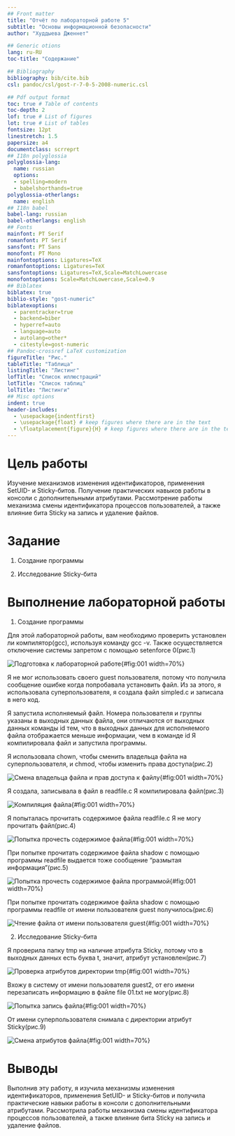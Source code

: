```yaml
---
## Front matter
title: "Отчёт по лабораторной работе 5"
subtitle: "Основы информационной безопасности"
author: "Худдыева Дженнет"

## Generic otions
lang: ru-RU
toc-title: "Содержание"

## Bibliography
bibliography: bib/cite.bib
csl: pandoc/csl/gost-r-7-0-5-2008-numeric.csl

## Pdf output format
toc: true # Table of contents
toc-depth: 2
lof: true # List of figures
lot: true # List of tables
fontsize: 12pt
linestretch: 1.5
papersize: a4
documentclass: scrreprt
## I18n polyglossia
polyglossia-lang:
  name: russian
  options:
  - spelling=modern
  - babelshorthands=true
polyglossia-otherlangs:
  name: english
## I18n babel
babel-lang: russian
babel-otherlangs: english
## Fonts
mainfont: PT Serif
romanfont: PT Serif
sansfont: PT Sans
monofont: PT Mono
mainfontoptions: Ligatures=TeX
romanfontoptions: Ligatures=TeX
sansfontoptions: Ligatures=TeX,Scale=MatchLowercase
monofontoptions: Scale=MatchLowercase,Scale=0.9
## Biblatex
biblatex: true
biblio-style: "gost-numeric"
biblatexoptions:
  - parentracker=true
  - backend=biber
  - hyperref=auto
  - language=auto
  - autolang=other*
  - citestyle=gost-numeric
## Pandoc-crossref LaTeX customization
figureTitle: "Рис."
tableTitle: "Таблица"
listingTitle: "Листинг"
lofTitle: "Список иллюстраций"
lotTitle: "Список таблиц"
lolTitle: "Листинги"
## Misc options
indent: true
header-includes:
  - \usepackage{indentfirst}
  - \usepackage{float} # keep figures where there are in the text
  - \floatplacement{figure}{H} # keep figures where there are in the text
---
```


# Цель работы

Изучение механизмов изменения идентификаторов, применения SetUID- и Sticky-битов. Получение практических навыков работы в консоли с дополнительными атрибутами. Рассмотрение работы механизма смены идентификатора процессов пользователей, а также влияние бита Sticky на запись и удаление файлов.

# Задание

1. Создание программы

2. Исследование Sticky-бита

# Выполнение лабораторной работы

1. Создание программы

Для этой лабораторной работы, вам необходимо проверить установлен ли компилятор(gcc), используя команду gcc -v. Также осуществляется отключение системы запретом с помощью setenforce 0(рис.1)

![Подготовка к лабораторной работе](image/1.png){#fig:001 width=70%}

Я не мог использовать своего guest пользователя, потому что получила сообщение ошибке когда попробавала установить файл. Из за этого, я использовала суперпользователя, я создала файл simpled.c и записала в него код.

Я запустила исполняемый файл. Номера пользователя и группы указаны в выходных данных файла, они отличаются от выходных данных команды id тем, что в выходных данных для исполняемого файла отображается меньше информации, чем в команде id
Я компилировала файл и запустила программы.

Я использовала chown, чтобы сменить владельца файла на суперпользователя, и chmod, чтобы изменить права доступа(рис.2)

![Смена владельца файла и прав доступа к файлу](image/2.png){#fig:001 width=70%}

Я создала, записывала в файл в readfile.с
Я компилировала файл(рис.3)

![Компиляция файла](image/2.png){#fig:001 width=70%}

Я попыталась прочитать содержимое файла readfile.с Я не могу прочитать файл(рис.4)

![Попытка прочесть содержимое файла](image/4.png){#fig:001 width=70%}

При попытке прочитать содержимое файла shadow с помощью программы readfile выдается тоже сообщение “размытая информация”(рис.5)

![Попытка прочесть содержимое файла программой](image/Untitled19.png){#fig:001 width=70%}

При попытке прочитать содержимое файла shadow с помощью программы readfile от имени пользователя guest получилось(рис.6)

![Чтение файла от имени пользователя guest](image/6.png){#fig:001 width=70%}

2. Исследование Sticky-бита

Я проверила папку tmp на наличие атрибута Sticky, потому что в выходных данных есть буква t, значит, атрибут установлен(рис.7)

![Проверка атрибутов директории tmp](image/7.png){#fig:001 width=70%}

Вхожу в систему от имени пользователя guest2, от его имени перезаписать информацию в файле file 01.txt не могу(рис.8)

![Попытка запись файла](image/8.png){#fig:001 width=70%}

От имени суперпользователя снимала с директории атрибут Sticky(рис.9)

![Смена атрибутов файла](image/9.png){#fig:001 width=70%}



# Выводы

Выполнив эту работу, я изучила механизмы изменения идентификаторов, применения SetUID- и Sticky-битов и получила практические навыки работы в консоли с дополнительными атрибутами. Рассмотрила работы механизма смены идентификатора процессов пользователей, а также влияние бита Sticky на запись и удаление файлов.
